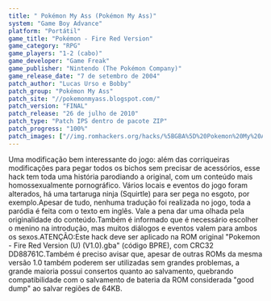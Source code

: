 ```yaml
---
title: " Pokémon My Ass (Pokémon My Ass)"
system: "Game Boy Advance"
platform: "Portátil"
game_title: "Pokémon - Fire Red Version"
game_category: "RPG"
game_players: "1-2 (cabo)"
game_developer: "Game Freak"
game_publisher: "Nintendo (The Pokémon Company)"
game_release_date: "7 de setembro de 2004"
patch_author: "Lucas Urso e Bobby"
patch_group: "Pokémon My Ass"
patch_site: "//pokemonmyass.blogspot.com/"
patch_version: "FINAL"
patch_release: "26 de julho de 2010"
patch_type: "Patch IPS dentro de pacote ZIP"
patch_progress: "100%"
patch_images: ["//img.romhackers.org/hacks/%5BGBA%5D%20Pokemon%20My%20Ass%20-%201.png","//img.romhackers.org/hacks/%5BGBA%5D%20Pokemon%20My%20Ass%20-%202.png","//img.romhackers.org/hacks/%5BGBA%5D%20Pokemon%20My%20Ass%20-%203.png"]
---
```

Uma modificação bem interessante do jogo: além das corriqueiras modificações para pegar todos os bichos sem precisar de acessórios, esse hack tem toda uma história parodiando a original, com um conteúdo mais homossexualmente pornográfico. Vários locais e eventos do jogo foram alterados, há uma tartaruga ninja (Squirtle) para ser pega no esgoto, por exemplo.Apesar de tudo, nenhuma tradução foi realizada no jogo, toda a paródia é feita com o texto em inglês. Vale a pena dar uma olhada pela originalidade do conteúdo.Também é informado que é necessário escolher o menino na introdução, mas muitos diálogos e eventos valem para ambos os sexos.ATENÇÃO:Este hack deve ser aplicado na ROM original "Pokemon - Fire Red Version (U) (V1.0).gba" (código BPRE), com CRC32 DD88761C.Também é preciso avisar que, apesar de outras ROMs da mesma versão 1.0 também poderem ser utilizadas sem grandes problemas, a grande maioria possui consertos quanto ao salvamento, quebrando compatibilidade com o salvamento de bateria da ROM considerada "good dump" ao salvar regiões de 64KB.